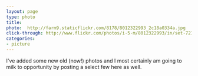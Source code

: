 ```yaml
---
layout: page
type: photo
title: 
photo:  http://farm9.staticflickr.com/8178/8012322993_2c18a0334a.jpg
click-through: http://www.flickr.com/photos/i-5-m/8012322993/in/set-72157631595566914
categories: 
- picture
---
```

I've added some new old (now!) photos and I most certainly am going to milk to opportunity by posting a select few here as well.
